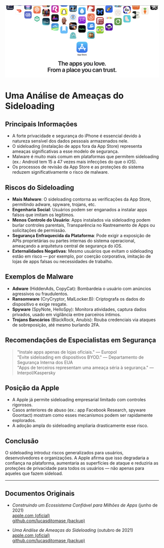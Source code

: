![Banner](../assets/banner.png)  

# Uma Análise de Ameaças do Sideloading  

## Principais Informações  

- A forte privacidade e segurança do iPhone é essencial devido à natureza sensível dos dados pessoais armazenados nele.  
- O sideloading (instalação de apps fora da App Store) representa ameaças significativas a esse modelo de segurança.  
- Malware é muito mais comum em plataformas que permitem sideloading (ex.: Android tem 15 a 47 vezes mais infecções do que o iOS).  
- Os processos de revisão da App Store e as proteções do sistema reduzem significativamente o risco de malware.  

## Riscos do Sideloading  

- **Mais Malware**: O sideloading contorna as verificações da App Store, permitindo adware, spyware, trojans, etc.  
- **Engenharia Social**: Usuários podem ser enganados a instalar apps falsos que imitam os legítimos.  
- **Menos Controle do Usuário**: Apps instalados via sideloading podem burlar controles parentais, Transparência no Rastreamento de Apps ou solicitações de permissão.  
- **Segurança Enfraquecida da Plataforma**: Pode exigir a exposição de APIs proprietárias ou partes internas do sistema operacional, ameaçando a arquitetura central de segurança do iOS.  
- **Externalidades Negativas**: Mesmo usuários que evitam o sideloading estão em risco — por exemplo, por coerção corporativa, imitação de lojas de apps falsas ou necessidades de trabalho.  

## Exemplos de Malware  

- **Adware** (HiddenAds, CopyCat): Bombardeia o usuário com anúncios agressivos ou fraudulentos.  
- **Ransomware** (CryCryptor, MalLocker.B): Criptografa os dados do dispositivo e exige resgate.  
- **Spyware** (SpyNote, HelloSpy): Monitora atividades, captura dados privados, usado em vigilância entre parceiros íntimos.  
- **Trojans Bancários** (BlackRock, Anubis): Rouba credenciais via ataques de sobreposição, até mesmo burlando 2FA.  

## Recomendações de Especialistas em Segurança  

> "Instale apps apenas de lojas oficiais." — Europol  
> "Evite sideloading em dispositivos BYOD." — Departamento de Segurança Interna dos EUA  
> "Apps de terceiros representam uma ameaça séria à segurança." — Interpol/Kaspersky  

## Posição da Apple  

- A Apple já permite sideloading empresarial limitado com controles rigorosos.  
- Casos anteriores de abuso (ex.: app Facebook Research, spyware Goontact) mostram como esses mecanismos podem ser rapidamente explorados.  
- A adoção ampla do sideloading ampliaria drasticamente esse risco.  

## Conclusão  

O sideloading introduz riscos generalizados para usuários, desenvolvedores e organizações. A Apple afirma que isso degradaria a confiança na plataforma, aumentaria as superfícies de ataque e reduziria as proteções de privacidade para todos os usuários — não apenas para aqueles que fazem sideload.  

---  

## Documentos Originais  

- *Construindo um Ecossistema Confiável para Milhões de Apps* (junho de 2021)  
  [apple.com (oficial)](https://www.apple.com/privacy/docs/Building_a_Trusted_Ecosystem_for_Millions_of_Apps.pdf)  
  [github.com/lucasditomase (backup)](https://github.com/lucasditomase/app-restrictions/blob/main/summary.pdf)  

- *Uma Análise de Ameaças do Sideloading* (outubro de 2021)  
  [apple.com (oficial)](https://www.apple.com/privacy/docs/Building_a_Trusted_Ecosystem_for_Millions_of_Apps_A_Threat_Analysis_of_Sideloading.pdf)  
  [github.com/lucasditomase (backup)](https://github.com/lucasditomase/app-restrictions/blob/main/threat-analysis.pdf)  
